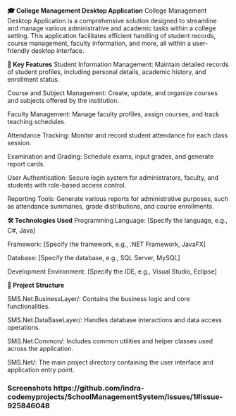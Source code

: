 <b>🎓 College Management Desktop Application</b>
College Management Desktop Application is a comprehensive solution designed to streamline and manage various administrative and academic tasks within a college setting. This application facilitates efficient handling of student records, course management, faculty information, and more, all within a user-friendly desktop interface.

<b>🔧 Key Features</b>
Student Information Management: Maintain detailed records of student profiles, including personal details, academic history, and enrollment status.

Course and Subject Management: Create, update, and organize courses and subjects offered by the institution.

Faculty Management: Manage faculty profiles, assign courses, and track teaching schedules.

Attendance Tracking: Monitor and record student attendance for each class session.

Examination and Grading: Schedule exams, input grades, and generate report cards.

User Authentication: Secure login system for administrators, faculty, and students with role-based access control.

Reporting Tools: Generate various reports for administrative purposes, such as attendance summaries, grade distributions, and course enrollments.

<b>🛠️ Technologies Used</b>
Programming Language: [Specify the language, e.g., C#, Java]

Framework: [Specify the framework, e.g., .NET Framework, JavaFX]

Database: [Specify the database, e.g., SQL Server, MySQL]

Development Environment: [Specify the IDE, e.g., Visual Studio, Eclipse]

<b>📂 Project Structure</b>

SMS.Net.BusinessLayer/: Contains the business logic and core functionalities.

SMS.Net.DataBaseLayer/: Handles database interactions and data access operations.

SMS.Net.Common/: Includes common utilities and helper classes used across the application.

SMS.Net/: The main project directory containing the user interface and application entry point.
<h3>Screenshots https://github.com/indra-codemyprojects/SchoolManagementSystem/issues/1#issue-925846048
</h3>

